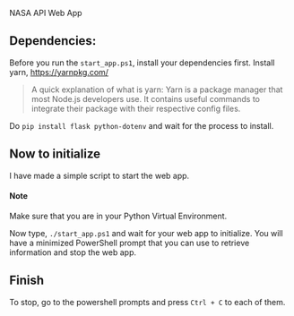 NASA API Web App

## Dependencies:
Before you run the `start_app.ps1`, install your dependencies first. Install yarn, https://yarnpkg.com/ 

> A quick explanation of what is yarn: Yarn is a package manager that most Node.js developers use. It contains useful commands to integrate their package with their respective config files.

Do `pip install flask python-dotenv` and wait for the process to install.

## Now to initialize
I have made a simple script to start the web app. 

#### Note
Make sure that you are in your Python Virtual Environment.

Now type, `./start_app.ps1` and wait for your web app to initialize.
You will have a minimized PowerShell prompt that you can use to retrieve information and stop the web app.

## Finish
To stop, go to the powershell prompts and press `Ctrl + C` to each of them.